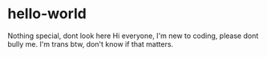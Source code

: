 # hello-world
Nothing special, dont look here
Hi everyone,
I'm new to coding, please dont bully me. 
I'm trans btw, don't know if that matters. 

